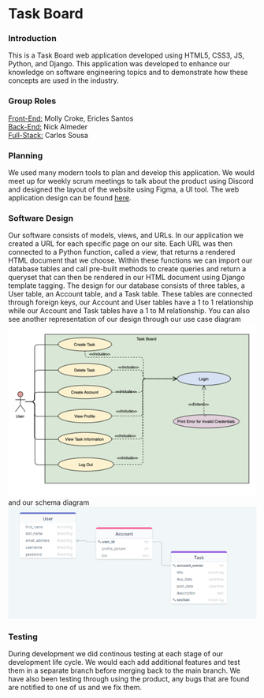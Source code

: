 # Task Board 

### Introduction

This is a Task Board web application developed using HTML5, CSS3, JS, Python, and Django. This application was developed to enhance our knowledge on software engineering topics and to demonstrate how these concepts are used in the industry. 

### Group Roles

<ins>Front-End:</ins> Molly Croke, Ericles Santos  
<ins>Back-End:</ins> Nick Almeder  
<ins>Full-Stack:</ins> Carlos Sousa

### Planning

We used many modern tools to plan and develop this application. We would meet up for weekly scrum meetings to talk about the product using Discord and designed the layout of the website using Figma, a UI tool. The web application design can be found [here](https://www.figma.com/file/SGmS1xOpopGxiCIE9D3Njf/SoftEngMockup?node-id=0%3A1).

### Software Design

Our software consists of models, views, and URLs. In our application we created a URL for each specific page on our site. Each URL was then connected to a Python function, called a view, that returns a rendered HTML document that we choose. Within these functions we can import our database tables and call pre-built methods to create queries and return a queryset that can then be rendered in our HTML document using Django template tagging. The design for our database consists of three tables, a User table, an Account table, and a Task table. These tables are connected through foreign keys, our Account and User tables have a 1 to 1 relationship while our Account and Task tables have a 1 to M relationship.
You can also see another representation of our design through our use case diagram ![use-case diagram image](FinalProjectUseCase.png) and our schema diagram ![schema diagram image](Diagram.png)

### Testing

During development we did continous testing at each stage of our development life cycle. We would each add additional features and test them in a separate branch before merging back to the main branch. We have also been testing through using the product, any bugs that are found are notified to one of us and we fix them.